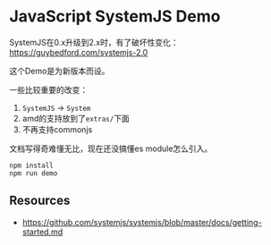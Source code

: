 JavaScript SystemJS Demo
========================

SystemJS在0.x升级到2.x时，有了破坏性变化：https://guybedford.com/systemjs-2.0

这个Demo是为新版本而设。

一些比较重要的改变：

1. `SystemJS` -> `System`
2. amd的支持放到了`extras/`下面
3. 不再支持commonjs

文档写得奇难懂无比，现在还没搞懂es module怎么引入。

```
npm install
npm run demo
```

Resources
---------

- <https://github.com/systemjs/systemjs/blob/master/docs/getting-started.md>
